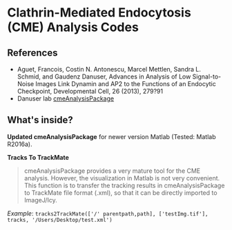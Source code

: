 # Clathrin-Mediated Endocytosis (CME) Analysis Codes 

## References
- Aguet, Francois, Costin N. Antonescu, Marcel Mettlen, Sandra L. Schmid, and Gaudenz Danuser, Advances in Analysis of Low Signal-to-Noise Images Link Dynamin and AP2 to the Functions of an Endocytic Checkpoint, Developmental Cell, 26 (2013), 279?91
- Danuser lab [cmeAnalysisPackage](http://www.utsouthwestern.edu/labs/danuser/software/#cme-anchor)

## What's inside?
**Updated cmeAnalysisPackage** for newer version Matlab (Tested: Matlab R2016a).

**Tracks To TrackMate**
>cmeAnalysisPackage provides a very mature tool for the CME analysis. However, the visualization in Matlab is not very convenient. This function is to transfer the tracking results in cmeAnalysisPackage to TrackMate file format (.xml), so that it can be directly imported to ImageJ/Icy.

_Example_: 
``tracks2TrackMate(['/' parentpath,path], ['testImg.tif'], tracks, '/Users/Desktop/test.xml')``
